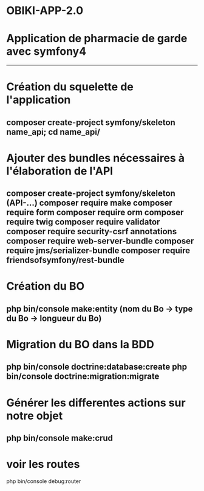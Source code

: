 # OBIKI-APP-2.0

# Application de pharmacie de garde avec symfony4
------------------------------------------------------------------
# Création du squelette de l'application
composer create-project symfony/skeleton name_api;
cd name_api/
------------------------------------------------------------------
# Ajouter des bundles nécessaires à l'élaboration de l'API
composer create-project symfony/skeleton (API-...)
composer require make
composer require form
composer require orm
composer require twig
composer require validator
composer require security-csrf annotations
composer require web-server-bundle
composer require jms/serializer-bundle
composer require friendsofsymfony/rest-bundle
------------------------------------------------------------------------
# Création du BO
php bin/console make:entity (nom du Bo -> type du Bo -> longueur du Bo)
-----------------------------------------------------------------------
# Migration du BO dans la BDD
php bin/console doctrine:database:create
php bin/console doctrine:migration:migrate
-------------------------------------------------------------------------
# Générer les differentes actions sur notre objet
php bin/console make:crud
--------------------------------------------------------------------------
# voir les routes
php bin/console debug:router
